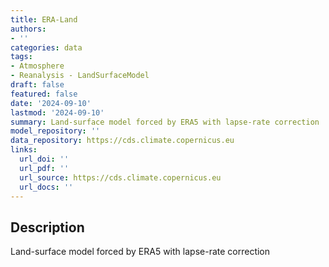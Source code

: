 ```yaml
---
title: ERA-Land
authors:
- ''
categories: data
tags:
- Atmosphere
- Reanalysis - LandSurfaceModel
draft: false
featured: false
date: '2024-09-10'
lastmod: '2024-09-10'
summary: Land-surface model forced by ERA5 with lapse-rate correction
model_repository: ''
data_repository: https://cds.climate.copernicus.eu
links:
  url_doi: ''
  url_pdf: ''
  url_source: https://cds.climate.copernicus.eu
  url_docs: ''
---
```


## Description

Land-surface model forced by ERA5 with lapse-rate correction

